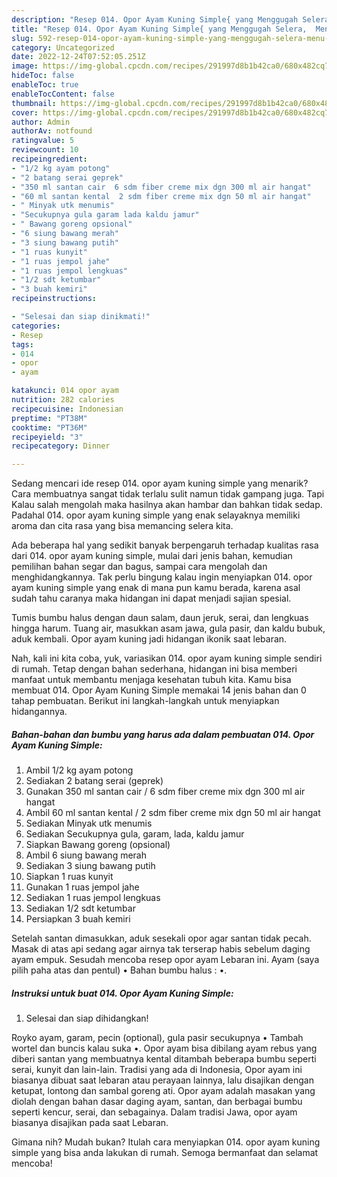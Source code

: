 ```yaml
---
description: "Resep 014. Opor Ayam Kuning Simple{ yang Menggugah Selera,  Menu Buat lebaran"
title: "Resep 014. Opor Ayam Kuning Simple{ yang Menggugah Selera,  Menu Buat lebaran"
slug: 592-resep-014-opor-ayam-kuning-simple-yang-menggugah-selera-menu-buat-lebaran
category: Uncategorized
date: 2022-12-24T07:52:05.251Z
image: https://img-global.cpcdn.com/recipes/291997d8b1b42ca0/680x482cq70/014-opor-ayam-kuning-simple-foto-resep-utama.jpg
hideToc: false
enableToc: true
enableTocContent: false
thumbnail: https://img-global.cpcdn.com/recipes/291997d8b1b42ca0/680x482cq70/014-opor-ayam-kuning-simple-foto-resep-utama.jpg
cover: https://img-global.cpcdn.com/recipes/291997d8b1b42ca0/680x482cq70/014-opor-ayam-kuning-simple-foto-resep-utama.jpg
author: Admin
authorAv: notfound
ratingvalue: 5
reviewcount: 10
recipeingredient:
- "1/2 kg ayam potong"
- "2 batang serai geprek"
- "350 ml santan cair  6 sdm fiber creme mix dgn 300 ml air hangat"
- "60 ml santan kental  2 sdm fiber creme mix dgn 50 ml air hangat"
- " Minyak utk menumis"
- "Secukupnya gula garam lada kaldu jamur"
- " Bawang goreng opsional"
- "6 siung bawang merah"
- "3 siung bawang putih"
- "1 ruas kunyit"
- "1 ruas jempol jahe"
- "1 ruas jempol lengkuas"
- "1/2 sdt ketumbar"
- "3 buah kemiri"
recipeinstructions:

- "Selesai dan siap dinikmati!"
categories:
- Resep
tags:
- 014
- opor
- ayam

katakunci: 014 opor ayam 
nutrition: 282 calories
recipecuisine: Indonesian
preptime: "PT38M"
cooktime: "PT36M"
recipeyield: "3"
recipecategory: Dinner

---
```



Sedang mencari ide resep 014. opor ayam kuning simple yang menarik? Cara membuatnya sangat tidak terlalu sulit namun tidak gampang juga. Tapi Kalau salah mengolah maka hasilnya akan hambar dan bahkan tidak sedap. Padahal 014. opor ayam kuning simple yang enak selayaknya memiliki aroma dan cita rasa yang bisa memancing selera kita.


Ada beberapa hal yang sedikit banyak berpengaruh terhadap kualitas rasa dari 014. opor ayam kuning simple, mulai dari jenis bahan, kemudian pemilihan bahan segar dan bagus, sampai cara mengolah dan menghidangkannya. Tak perlu bingung kalau ingin menyiapkan 014. opor ayam kuning simple yang enak di mana pun kamu berada, karena asal sudah tahu caranya maka hidangan ini dapat menjadi sajian spesial.

Tumis bumbu halus dengan daun salam, daun jeruk, serai, dan lengkuas hingga harum. Tuang air, masukkan asam jawa, gula pasir, dan kaldu bubuk, aduk kembali. Opor ayam kuning jadi hidangan ikonik saat lebaran.


Nah, kali ini kita coba, yuk, variasikan 014. opor ayam kuning simple sendiri di rumah. Tetap dengan bahan sederhana, hidangan ini bisa memberi manfaat untuk membantu menjaga kesehatan tubuh kita. Kamu bisa membuat 014. Opor Ayam Kuning Simple memakai 14 jenis bahan dan 0 tahap pembuatan. Berikut ini langkah-langkah untuk menyiapkan hidangannya.

<!--inarticleads1-->

##### Bahan-bahan dan bumbu yang harus ada dalam pembuatan 014. Opor Ayam Kuning Simple:

1. Ambil 1/2 kg ayam potong
1. Sediakan 2 batang serai (geprek)
1. Gunakan 350 ml santan cair / 6 sdm fiber creme mix dgn 300 ml air hangat
1. Ambil 60 ml santan kental / 2 sdm fiber creme mix dgn 50 ml air hangat
1. Sediakan  Minyak utk menumis
1. Sediakan Secukupnya gula, garam, lada, kaldu jamur
1. Siapkan  Bawang goreng (opsional)
1. Ambil 6 siung bawang merah
1. Sediakan 3 siung bawang putih
1. Siapkan 1 ruas kunyit
1. Gunakan 1 ruas jempol jahe
1. Sediakan 1 ruas jempol lengkuas
1. Sediakan 1/2 sdt ketumbar
1. Persiapkan 3 buah kemiri


Setelah santan dimasukkan, aduk sesekali opor agar santan tidak pecah. Masak di atas api sedang agar airnya tak terserap habis sebelum daging ayam empuk. Sesudah mencoba resep opor ayam Lebaran ini. Ayam (saya pilih paha atas dan pentul) • Bahan bumbu halus : •. 

<!--inarticleads2-->

##### Instruksi untuk buat 014. Opor Ayam Kuning Simple:


1. Selesai dan siap dihidangkan!

Royko ayam, garam, pecin (optional), gula pasir secukupnya • Tambah wortel dan buncis kalau suka •. Opor ayam bisa dibilang ayam rebus yang diberi santan yang membuatnya kental ditambah beberapa bumbu seperti serai, kunyit dan lain-lain. Tradisi yang ada di Indonesia, Opor ayam ini biasanya dibuat saat lebaran atau perayaan lainnya, lalu disajikan dengan ketupat, lontong dan sambal goreng ati. Opor ayam adalah masakan yang diolah dengan bahan dasar daging ayam, santan, dan berbagai bumbu seperti kencur, serai, dan sebagainya. Dalam tradisi Jawa, opor ayam biasanya disajikan pada saat Lebaran. 

Gimana nih? Mudah bukan? Itulah cara menyiapkan 014. opor ayam kuning simple yang bisa anda lakukan di rumah. Semoga bermanfaat dan selamat mencoba!
